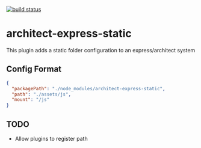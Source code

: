 [![build status](https://secure.travis-ci.org/nujii/architect-express-static.png)](http://travis-ci.org/nujii/architect-express-static)
# architect-express-static

This plugin adds a static folder configuration to an express/architect system

## Config Format

```json
{
  "packagePath": "./node_modules/architect-express-static",
  "path": "./assets/js",
  "mount": "/js"
}
```

## TODO
- Allow plugins to register path
